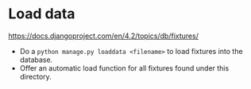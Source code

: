 # Load data

https://docs.djangoproject.com/en/4.2/topics/db/fixtures/


* Do a `python manage.py loaddata <filename>` to load fixtures into the database.
* Offer an automatic load function for all fixtures found under this directory.

